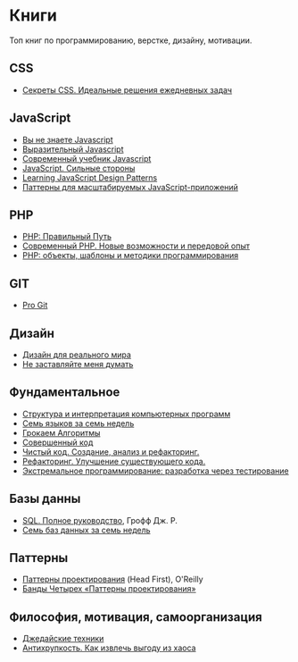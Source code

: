 <h1>Книги</h1>
<p>Топ книг по программированию, верстке, дизайну, мотивации.</p>

<h2>CSS</h2>
<ul> 
    <li><a href="https://www.ozon.ru/context/detail/id/137213400/" target="_blank">Секреты CSS. Идеальные решения ежедневных задач</a></li>
</ul>

<h2>JavaScript</h2>
<ul> 
    <li><a href="https://github.com/azat-io/you-dont-know-js-ru" target="_blank">Вы не знаете Javascript</a></li>
    <li><a href="https://karmazzin.gitbooks.io/eloquentjavascript_ru/content/" target="_blank">Выразительный Javascript</a></li>
    <li><a href="https://learn.javascript.ru/" target="_blank">Современный учебник Javascript</a</li>
    <li><a href="https://www.ozon.ru/context/detail/id/20217226/" target="_blank">JavaScript. Сильные стороны</a></li>
    <li><a href="https://addyosmani.com/resources/essentialjsdesignpatterns/book/" target="_blank">Learning JavaScript Design Patterns</a></li>
    <li><a href="http://largescalejs.ru/" target="_blank">Паттерны для масштабируемых JavaScript-приложений</a></li>
</ul>

<h2>PHP</h2>
<ul>
  <li><a href="http://phptherightway.ru/" target="_blank">PHP: Правильный Путь</a></li>
  <li><a href="https://www.ozon.ru/context/detail/id/135695718/" target="_blank">Современный PHP. Новые возможности и передовой опыт</a></li>
  <li><a href="https://www.ozon.ru/context/detail/id/33506422/" target="_blank">PHP: объекты, шаблоны и методики программирования</a></li>
</ul>

<h2>GIT</h2>
<ul>
  <li><a href="https://git-scm.com/book/ru/v1" target="_blank">Pro Git</a></li>
</ul>

<h2>Дизайн</h2>
<ul>
  <li><a href="https://www.ozon.ru/context/detail/id/32545263/?utm_source=yandex_direct&amp;utm_medium=cpc&amp;utm_campaign=proryv_regstore_product_n_cid_detail_our_no_all_dynamic_CBR_23555380&amp;utm_term=_cbrx_642669"
    target="_blank">Дизайн для реального мира</a></li>
  <li><a href="https://www.ozon.ru/context/detail/id/141214330/" target="_blank">Не заставляйте меня думать</a></li>
</ul>

<h2>Фундаментальное</h2>
<ul>
  <li><a href="https://mirror.yandex.ru/mirrors/ftp.linux.kiev.ua/docs/developer/general/sicp-ru/sicp-ru-screen.pdf"
    target="_blank">Структура и интерпретация компьютерных программ</a></li>
  <li><a href="https://www.ozon.ru/context/detail/id/26893656/" target="_blank">Семь языков за семь недель</a></li>
  <li><a href="http://forcoder.ru/algorithm/grokaem-algoritmy-illyustrirovannoe-posobie-dlya-programmistov-i-lyubopytstvuyuschih-1555"
    target="_blank">Грокаем Алгоритмы</a></li>
  <li><a href="https://cafe-aristokrat.ru/static/doc/0000/0000/0102/102807.m0nldixuku.pdf" target="_blank">Совершенный код</a></li>
  <li><a href="https://www.ozon.ru/context/detail/id/142429922/" target="_blank">Чистый код. Создание, анализ и рефакторинг.</a</li>
  <li><a href="https://www.ozon.ru/context/detail/id/1308678/" target="_blank">Рефакторинг. Улучшение существующего кода.</a</li>
  <li><a href="https://www.ozon.ru/context/detail/id/140489225/" target="_blank">Экстремальное программирование: разработка через тестирование</a></li>
</ul>

<h2>Базы данны</h2>
<ul>
  <li><a href="https://www.ozon.ru/context/detail/id/31124973/" target="_blank">SQL. Полное руководство</a>, Грофф Дж. Р.</li>
  <li><a href="https://www.ozon.ru/context/detail/id/19383907/" target="_blank">Семь баз данных за семь недель</a></li>
</ul>

<h2>Паттерны</h2>
<ul>
  <li><a href="https://www.ozon.ru/context/detail/id/20216992/" target="_blank">Паттерны проектирования</a> (Head First), O'Reilly</li>
  <li><a href="https://docs.google.com/file/d/0B6GuCegBf3X3Tm1rZl9BUTduQm8/edit" target="_blank">Банды Четырех «Паттерны проектирования»</a></li>
</ul>

<h2>Философия, мотивация, самоорганизация</h2>
<ul>
  <li><a href="https://www.ozon.ru/context/detail/id/140376487/?utm_source=epoint&amp;utm_medium=partner&amp;utm_campaign=955860"
    target="_blank">Джедайские техники</a></li>
  <li><a href="https://www.ozon.ru/context/detail/id/24310355/"
    target="_blank">Антихрупкость. Как извлечь выгоду из хаоса</a></li>
</ul>
